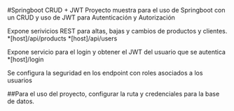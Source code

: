#Springboot CRUD + JWT 
Proyecto muestra para el uso de Springboot con un CRUD y uso de JWT para Autenticación y Autorización

Expone serivicios REST para altas, bajas y cambios de productos y clientes. 
*[host]/api/products
*[host]/api/users

Expone servicio para el login y obtener el JWT del usuario que se autentica
*[host]/login

Se configura la seguridad en los endpoint con roles asociados a los usuarios

##Para el uso del proyecto, configurar la ruta y credenciales para la base de datos.